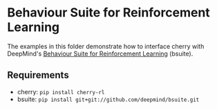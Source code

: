 # Behaviour Suite for Reinforcement Learning

The examples in this folder demonstrate how to interface cherry with DeepMind's [Behaviour Suite for Reinforcement Learning](https://github.com/deepmind/bsuite) (bsuite).

## Requirements

* cherry: `pip install cherry-rl`
* bsuite: `pip install git+git://github.com/deepmind/bsuite.git`
